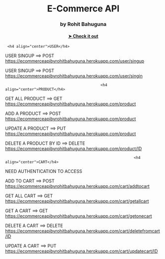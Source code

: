 <h1 align="center" >  E-Commerce API </h1>
<h3 align="center">by Rohit Bahuguna </h3>
<h4 align="center"><a href="https://ecommerceapibyrohitbahuguna.herokuapp.com"> ➤ Check it out</a></h4>

     <h4 align="center">USER</h4>
                                                                      

USER SINGUP  ==> POST
          https://ecommerceapibyrohitbahuguna.herokuapp.com/user/singup

USER SINGUP  ==> POST
          https://ecommerceapibyrohitbahuguna.herokuapp.com/user/singin


                                               <h4 align="center">PRODUCT</h4>                        

 
GET ALL PRODUCT ==> GET
          https://ecommerceapibyrohitbahuguna.herokuapp.com/product

ADD A PRODUCT  ==> POST
           https://ecommerceapibyrohitbahuguna.herokuapp.com/product


UPDATE A PRODUCT  ==> PUT
           https://ecommerceapibyrohitbahuguna.herokuapp.com/product


DELETE A PRODUCT BY ID ==> DELETE
            https://ecommerceapibyrohitbahuguna.herokuapp.com/product/ID

   
                                                              <h4 align="center">CART</h4>              
                               
NEED AUTHENTICATION TO ACCESS
                                
ADD TO CART ==> POST                           
              https://ecommerceapibyrohitbahuguna.herokuapp.com/cart/addtocart

GET ALL CART ==> GET
              https://ecommerceapibyrohitbahuguna.herokuapp.com/cart/getallcart

GET A CART ==> GET
               https://ecommerceapibyrohitbahuguna.herokuapp.com/cart/getonecart

DELETE A CART ==> DELETE
               https://ecommerceapibyrohitbahuguna.herokuapp.com/cart/deletefromcart/ID


UPDATE A CART ==> PUT
               https://ecommerceapibyrohitbahuguna.herokuapp.com/cart/updatecart/ID
